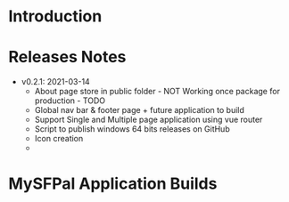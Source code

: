 # Introduction

# Releases Notes
* v0.2.1: 2021-03-14
  * About page store in public folder - NOT Working once package for production - TODO
  * Global nav bar & footer page + future application to build
  * Support Single and Multiple page application using vue router
  * Script to publish windows 64 bits releases on GitHub
  * Icon creation
  * 
# MySFPal Application Builds
